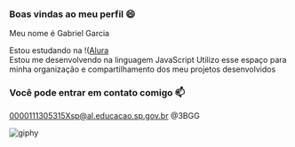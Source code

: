 ### Boas vindas ao meu perfil 😄

Meu nome é Gabriel Garcia

Estou estudando na !([Alura](https://www.googleadservices.com/pagead/aclk?sa=L&ai=DChcSEwj686LhkvmGAxVTYkgAHeSMAQUYABAAGgJjZQ&ase=2&gclid=CjwKCAjw-O6zBhASEiwAOHeGxVgbYq2KPgo0Ry-wZhvKic46FCnFjaYIZNNstqC_kXTwM0_4qYsyHRoCVkMQAvD_BwE&ohost=www.google.com&cid=CAESVuD2Dh2AsNbeDoLE1BlUWky_rWuMdqXZ-2xGBr-qAoCJGs4iaH-cejaBhdEAhr6yV2d8fM64KtXrxyOnVJKwlXl_CkUsY6x2ZeJz63xtmslSTSix7GdJ&sig=AOD64_3aMpaKIAvGeZfSQjNUKMXi68Q_jA&q&nis=4&adurl&ved=2ahUKEwjb7Z7hkvmGAxWfrZUCHee5BuMQ0Qx6BAgGEAE) <br>
Estou me desenvolvendo na linguagem JavaScript
Utilizo esse espaço para minha organização e compartilhamento dos meu projetos desenvolvidos

### Você pode entrar em contato comigo 📫

0000111305315Xsp@al.educacao.sp.gov.br
@3BGG

![giphy](https://github.com/3BGG/estudante3bgg/assets/173902980/53623fc7-70ad-4e8a-a2a8-c13b6d7c7216)
